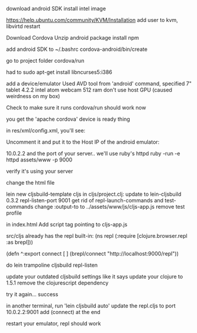 
download android SDK
install intel image

https://help.ubuntu.com/community/KVM/Installation
add user to kvm, libvirtd
restart

Download Cordova
Unzip android package
install npm

add android SDK to ~/.bashrc
cordova-android/bin/create

go to project folder
cordova/run

had to sudo apt-get install libncurses5:i386

add a device/emulator
Used AVD tool from 'android' command, specified 7" tablet
4.2.2
intel atom
webcam
512 ram
don't use host GPU (caused weirdness on my box)

Check to make sure it runs
cordova/run should work now

you get the 'apache cordova' device is ready thing

in res/xml/config.xml, you'll see:
    <!-- <content src="http://mysite.com/myapp.html" /> for external pages -->
    <content src="index.html" />

Uncomment it and put it to the Host IP of the android emulator:

10.0.2.2 and the port of your server.. we'll use ruby's httpd
ruby -run -e httpd assets/www -p 9000

<content src="http://10.0.2.2:9000/index.html" />

verify it's using your server

change the html file

lein new cljsbuild-template cljs
in cljs/project.clj:
   update to lein-cljsbuild 0.3.2
   repl-listen-port 9001
   get rid of repl-launch-commands and test-commands
   change :output-to to ../assets/www/js/cljs-app.js
   remove test profile

in index.html
   Add script tag pointing to cljs-app.js

src/cljs already has the repl built-in:
(ns repl
  (:require
    [clojure.browser.repl :as brepl]))

(defn ^:export connect [ ]
  (brepl/connect "http://localhost:9000/repl"))


do lein trampoline cljsbuild repl-listen

update your outdated cljsbuild settings like it says
update your clojure to 1.5.1
remove the clojurescript dependency

try it again... success

in another terminal, run 'lein cljsbuild auto'
update the repl.cljs to port 10.0.2.2:9001
add (connect) at the end


restart your emulator, repl should work